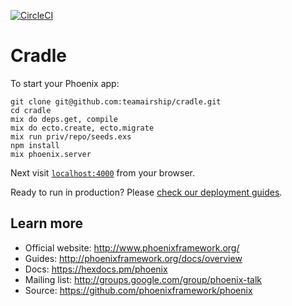 [![CircleCI](https://circleci.com/gh/teamairship/cradle.svg?style=svg)](https://circleci.com/gh/teamairship/cradle)

# Cradle

To start your Phoenix app:

    git clone git@github.com:teamairship/cradle.git
    cd cradle
    mix do deps.get, compile
    mix do ecto.create, ecto.migrate
    mix run priv/repo/seeds.exs
    npm install
    mix phoenix.server

Next visit [`localhost:4000`](http://localhost:4000) from your browser.

Ready to run in production? Please [check our deployment guides](http://www.phoenixframework.org/docs/deployment).

## Learn more

  * Official website: http://www.phoenixframework.org/
  * Guides: http://phoenixframework.org/docs/overview
  * Docs: https://hexdocs.pm/phoenix
  * Mailing list: http://groups.google.com/group/phoenix-talk
  * Source: https://github.com/phoenixframework/phoenix
